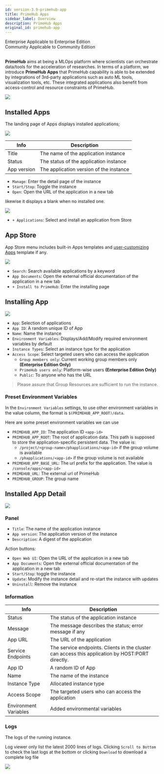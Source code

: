 ```yaml
---
id: version-3.9-primehub-app
title: PrimeHub Apps
sidebar_label: Overview
description: PrimeHub Apps
original_id: primehub-app
---
```


<div class="label-sect">
  <div class="ee-only tooltip">Enterprise
    <span class="tooltiptext">Applicable to Enterprise Edition</span>
  </div>
  <div class="ce-only tooltip">Community
    <span class="tooltiptext">Applicable to Community Edition</span>
  </div>
</div>
<br>

**PrimeHub** aims at being a MLOps platform where scientists can orchestrate data/tools for the acceleration of researches. In terms of a platform, we introduce **PrimeHub Apps** that PrimeHub capability is able to be extended by integrations of 3rd-party applications such as auto ML tools, visualization tools, etc. These integrated applications also benefit from access-control and resource constraints of PrimeHub.

![](assets/app_overview_v36.png)

## Installed Apps

The landing page of Apps displays installed applications;

![](assets/app_landing_cards.png)

|Info|Description|
|----|-----------|
|Title| The name of the application instance |
|Status| The status of the application instance|
|App version| The application version of the instance|


+ `Manage`: Enter the detail page of the instance
+ `Start/Stop`: Toggle the instance
+ `Open`: Open the URL of the application in a new tab

likewise it displays a blank when no installed one.

![](assets/app_landing_empty.png)


+ `+ Applications`: Select and install an application from Store

## App Store

App Store menu includes built-in Apps templates and [user-customizing Apps](primehub-app-tutorial-template) template if any.

![](assets/app_store_v36.png)

+ `Search`: Search available applications by a keyword
+ `App Documents`: Open the external official documentation of the application in a new tab
+ `+ Install to PrimeHub`: Enter the installing page


## Installing App

![](assets/app_mlflow.png)

+ `App`: Selection of applications
+ `App ID`: A random unique ID of App
+ `Name`: Name the instance
+ `Environment Variables`: Displays/Add/Modify required environment variables by default
+ `Instance Types`: Select an instance type for the application
+ `Access Scope`: Select targeted users who can access the application
  + `Group members only`: Current working group members only **(Enterprise Edition Only)**
  + `PrimeHub users only`: Platform-wise users **(Enterprise Edition Only)**
  + `Public`: To anyone who has the URL

> Please assure that Group Resources are sufficient to run the instance.

### Preset Environment Variables

In the `Environment Variables` settings, to use other environment variables in the value column, the format is `$(PRIMEHUB_APP_ROOT)/data`. 

Here are some preset environment variables we can use

+ `PRIMEHUB_APP_ID`: The application ID
`<app-id>`
+ `PRIMEHUB_APP_ROOT`:  The root of application data. This path is supposed to store the application-specific persistent data. The value is:
  + `/project/<group-name>/phapplications/<app-id>` if the group volume is available
  + `/phapplications/<app-id>` if the group volume is not available
+ `PRIMEHUB_APP_BASE_URL`: The url prefix for the application. The value is `/console/apps/<app-id>`
+ `PRIMEHUB_URL`: The external url of PrimeHub
+ `PRIMEHUB_GROUP`: The group name

## Installed App Detail

![](assets/app_detail.png)

### Panel

+ `Title`: The name of the application instance
+ `App version`: The application version of the instance
+ `Description`: A digest of the application

Action buttons:

+ `Open Web UI`: Open the URL of the application in a new tab
+ `App Documents`: Open the external official documentation of the application in a new tab
+ `Start/Stop`: toggle the instance
+ `Update`: Modify the instance detail and re-start the instance with updates
+ `Uninstall`: Remove the instance

### Information

|Info|Description|
|----|-----------|
|Status|The status of the application instance|
|Message|The message describes the status; error message if any |
|App URL|The URL of the application|
|Service Endpoints| The service endpoints. Clients in the cluster can access this application by HOST:PORT directly.|
|App ID|A random ID of App|
|Name|The name of the instance|
|Instance Type| Allocated instance type|
|Access Scope| The targeted users who can access the application|
|Environment Variables| Added environmental variables|

### Logs

The logs of the running instance.

Log viewer only list the latest 2000 lines of logs. Clicking `Scroll to Bottom` to check the last logs at the bottom or clicking `Download` to download a complete log file

![](assets/app_log.png)
